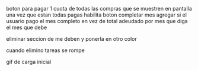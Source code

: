 boton para pagar 1 cuota de todas las compras que se muestren en pantalla
una vez que estan todas pagas habilita boton completar mes
agregar si el usuario pago el mes completo
en vez de total adeudado por mes que diga el mes que debe

eliminar seccion de me deben y ponerla en otro color

cuando elimino tareas se rompe

gif de carga inicial
